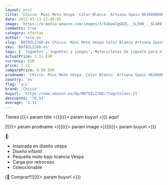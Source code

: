 ```yaml
---
layout: post
title: 'Chicco- Mini Moto Vespa  Color Blanco  Artsana Spain 9626000000 '
date: 2022-03-13 21:00:05
image: 'https://m.media-amazon.com/images/I/41bawCgG8ZL._SL500_._SL400_.jpg'
comments: true
category: ofertas
author: 'tole.es'
slug: 'B079ZLZJGD-es Chicco- Mini Moto Vespa Color Blanco Artsana Spain 9626000000'
sku: 'B079ZLZJGD-es'
tags: [ 'Juguetes','Juguetes y juegos','Motocicletas de juguete para niños','Vehículos de juguete para niños','chicco','chicco-', ]
actualPrice: 2.11 EUR
currency: EUR
price: 2.11
comparePrice: 8.99 EUR
prodname: 'Chicco- Mini Moto Vespa  Color Blanco  Artsana Spain 9626000000 '
country: 'es'
flag: '🇪🇸'
brand: 'Chicco'
buyurl: 'https://www.amazon.es/dp/B079ZLZJGD/?tag=tolees-21'
descuento: '76.53'
average: '2.11'
---
```


Tienes [{{< param title >}}]({{< param buyurl >}}) aqui!

[![{{< param prodname >}}]({{< param image >}})]({{< param buyurl >}})

🔎:

- Inspirada en diseño vespa
- Diseño infantil
- Pequeña moto bajo licencia Vespa
- Carga por retroceso
- Coleccionable

[🛒 Comprar!!!]({{< param buyurl >}})
